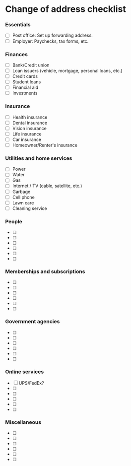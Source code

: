 # Change of address checklist

### Essentials
- [ ] Post office: Set up forwarding address.
- [ ] Employer: Paychecks, tax forms, etc.

### Finances
- [ ] Bank/Credit union
- [ ] Loan issuers (vehicle, mortgage, personal loans, etc.)
- [ ] Credit cards
- [ ] Student loans
- [ ] Financial aid
- [ ] Investments

### Insurance
- [ ] Health insurance
- [ ] Dental insurance
- [ ] Vision insurance
- [ ] Life insurance
- [ ] Car insurance
- [ ] Homeowner/Renter's insurance

### Utilities and home services
- [ ] Power
- [ ] Water
- [ ] Gas
- [ ] Internet / TV (cable, satellite, etc.)
- [ ] Garbage
- [ ] Cell phone
- [ ] Lawn care
- [ ] Cleaning service

### People
- [ ] 
- [ ] 
- [ ] 
- [ ] 
- [ ] 
- [ ] 

### Memberships and subscriptions
- [ ] 
- [ ] 
- [ ] 
- [ ] 
- [ ] 
- [ ] 

### Government agencies
- [ ] 
- [ ] 
- [ ] 
- [ ] 
- [ ] 
- [ ] 

### Online services
- [ ] UPS/FedEx?
- [ ] 
- [ ] 
- [ ] 
- [ ] 
- [ ] 

### Miscellaneous
- [ ] 
- [ ] 
- [ ] 
- [ ] 
- [ ] 
- [ ] 
